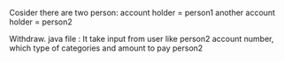 Cosider there are two person:
account holder = person1
another account holder = person2

Withdraw. java file : It take input from user like person2 account number, which type of categories and amount to pay person2
